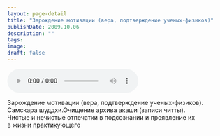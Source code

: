 ```yaml
---
layout: page-detail
title: "Зарождение мотивации (вера, подтверждение ученых-физиков)"
publishDate: 2009.10.06
description: ""
tags:
image:
draft: false
---
```


<audio title="2009.10.06 - Зарождение мотивации (вера, подтверждение ученых-физиков).mp3" src="/upload/iblock/3a8/3a8c445bd0ffdad0ebbddca211790a29.mp3" controls=""></audio>

 Зарождение мотивации (вера, подтверждение ученых-физиков).  
 Самскара шуддхи.Очищение архива акаши (записи читты).  
 Чистые и нечистые отпечатки в подсознании и проявление их   
 в жизни практикующего   

  
